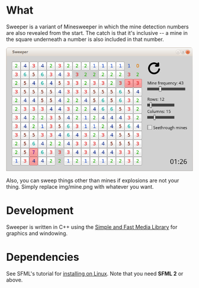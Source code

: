 # What #

Sweeper is a variant of Minesweeper in which the mine detection numbers are
also revealed from the start. The catch is that it's inclusive -- a mine in the
square underneath a number is also included in that number.

![screenshot](doc/screenshot1.png)

Also, you can sweep things other than mines if explosions are not your thing.
Simply replace img/mine.png with whatever you want.

# Development #

Sweeper is written in C++ using the [Simple and Fast Media Library][0] for
graphics and windowing.

# Dependencies #

See SFML's tutorial for [installing on Linux][1]. Note that you need **SFML 2**
or above.

[0]: http://www.sfml-dev.org/
[1]: http://www.sfml-dev.org/tutorials/2.2/start-linux.php
